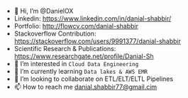 - 👋 Hi, I’m @DanielOX
- Linkedin: https://www.linkedin.com/in/danial-shabbir/
- Portfolio: http://flowcv.com/danial-shabbir
- Stackoverflow Contribution: https://stackoverflow.com/users/9991377/danial-shabbir
- Scientific Research & Publications: https://www.researchgate.net/profile/Danial-Sh
- 👀 I’m interested in `Cloud Data Engineering`
- 🌱 I’m currently learning `Data lakes & AWS EMR`
- 💞️ I’m looking to collaborate on ETL/ELT/ELTL Pipelines
- 📫 How to reach me danial.shabbir77@gmail.cim

<!---
DanielOX/DanielOX is a ✨ special ✨ repository because its `README.md` (this file) appears on your GitHub profile.
You can click the Preview link to take a look at your changes.
--->

